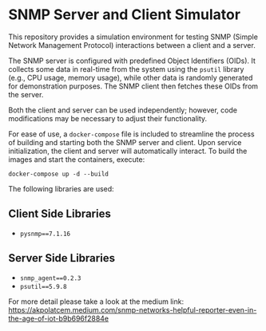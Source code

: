 # SNMP Server and Client Simulator

This repository provides a simulation environment for testing SNMP (Simple Network Management Protocol) interactions between a client and a server.

The SNMP server is configured with predefined Object Identifiers (OIDs). It collects some data in real-time from the system using the `psutil` library (e.g., CPU usage, memory usage), while other data is randomly generated for demonstration purposes.  The SNMP client then fetches these OIDs from the server.

Both the client and server can be used independently; however, code modifications may be necessary to adjust their functionality.

For ease of use, a `docker-compose` file is included to streamline the process of building and starting both the SNMP server and client.  Upon service initialization, the client and server will automatically interact. To build the images and start the containers, execute:

`docker-compose up -d --build`

The following libraries are used:

## Client Side Libraries

- `pysnmp==7.1.16`

## Server Side Libraries

- `snmp_agent==0.2.3`
- `psutil==5.9.8`

For more detail please take a look at the medium link: https://akpolatcem.medium.com/snmp-networks-helpful-reporter-even-in-the-age-of-iot-b9b696f2884e
